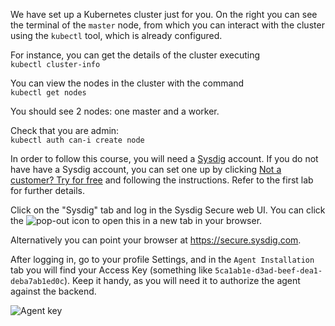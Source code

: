 We have set up a Kubernetes cluster just for you.
On the right you can see the terminal of the `master` node, from which you can interact with the cluster using the `kubectl` tool, which is already configured.

For instance, you can get the details of the cluster executing  
`kubectl cluster-info`

You can view the nodes in the cluster with the command  
`kubectl get nodes`

You should see 2 nodes: one master and a worker.

Check that you are admin:  
`kubectl auth can-i create node`

In order to follow this course, you will need a [Sysdig](http://sysdig.com/) account.
If you do not have have a Sysdig account, you can set one up by clicking
[Not a customer? Try for free](https://sysdig.com/sign-up/) and following the instructions.
Refer to the first lab for further details.

Click on the "Sysdig" tab and log in the Sysdig Secure web UI. You can click the ![pop-out](/sysdig/courses/secure/secure-lab08/assets/00_pop_out.png) icon to open this in a new tab in your browser.

Alternatively you can point your browser at <https://secure.sysdig.com>.

After logging in, go to your profile Settings, and in the `Agent Installation` tab you will find your Access Key (something like `5ca1ab1e-d3ad-beef-dea1-deba7ab1ed0c`).  Keep it handy, as you will need it to authorize the agent against the backend.

![Agent key](/sysdig/courses/secure/secure-lab08/assets/image01.png)
